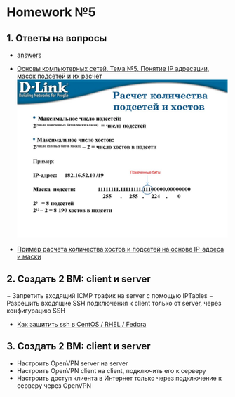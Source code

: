 # Homework №5

## 1. Ответы на вопросы

- [answers](./result/answers.md)

- [Основы компьютерных сетей. Тема №5. Понятие IP адресации, масок подсетей и их расчет](https://habr.com/ru/articles/314484/)
![](./calc_host_and_network.jpg)
- [Пример расчета количества хостов и подсетей на основе IP-адреса и маски](https://help.keenetic.com/hc/ru/articles/213965829-%D0%9F%D1%80%D0%B8%D0%BC%D0%B5%D1%80-%D1%80%D0%B0%D1%81%D1%87%D0%B5%D1%82%D0%B0-%D0%BA%D0%BE%D0%BB%D0%B8%D1%87%D0%B5%D1%81%D1%82%D0%B2%D0%B0-%D1%85%D0%BE%D1%81%D1%82%D0%BE%D0%B2-%D0%B8-%D0%BF%D0%BE%D0%B4%D1%81%D0%B5%D1%82%D0%B5%D0%B9-%D0%BD%D0%B0-%D0%BE%D1%81%D0%BD%D0%BE%D0%B2%D0%B5-IP-%D0%B0%D0%B4%D1%80%D0%B5%D1%81%D0%B0-%D0%B8-%D0%BC%D0%B0%D1%81%D0%BA%D0%B8)

## 2. Создать 2 ВМ: client и server

− Запретить входящий ICMP трафик на server с помощью IPTables
− Разрешить входящие SSH подключения к client только от server, через конфигурацию SSH

- [Как защитить ssh в CentOS / RHEL / Fedora](https://itsecforu.ru/2018/12/25/%D0%BA%D0%B0%D0%BA-%D0%B7%D0%B0%D1%89%D0%B8%D1%82%D0%B8%D1%82%D1%8C-ssh-%D0%B2-centos-rhel-fedora/)

## 3. Создать 2 ВМ: client и server

- Настроить OpenVPN server на server
- Настроить OpenVPN client на client, подключить его к серверу
- Настроить доступ клиента в Интернет только через подключение к серверу через OpenVPN

